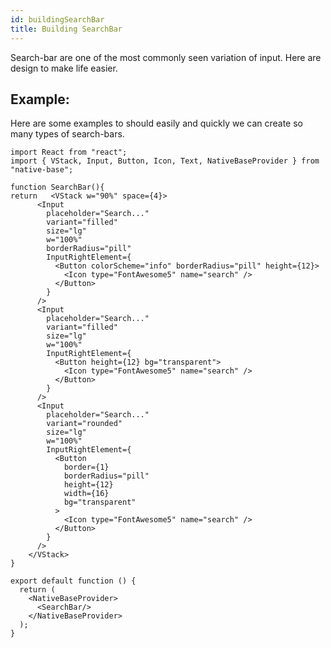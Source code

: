 ```yaml
---
id: buildingSearchBar
title: Building SearchBar
---
```


Search-bar are one of the most commonly seen variation of input. Here are design to make life easier.

## Example:

Here are some examples to should easily and quickly we can create so many types of search-bars.

<!--
![https://s3-us-west-2.amazonaws.com/secure.notion-static.com/b4c4662d-8a9c-48a2-817d-000ff8f5f6b6/Screenshot_2021-01-18_at_7.51.08_PM.png](https://s3-us-west-2.amazonaws.com/secure.notion-static.com/b4c4662d-8a9c-48a2-817d-000ff8f5f6b6/Screenshot_2021-01-18_at_7.51.08_PM.png) -->

```SnackPlayer name=Search%20Bar
import React from "react";
import { VStack, Input, Button, Icon, Text, NativeBaseProvider } from "native-base";

function SearchBar(){
return   <VStack w="90%" space={4}>
      <Input
        placeholder="Search..."
        variant="filled"
        size="lg"
        w="100%"
        borderRadius="pill"
        InputRightElement={
          <Button colorScheme="info" borderRadius="pill" height={12}>
            <Icon type="FontAwesome5" name="search" />
          </Button>
        }
      />
      <Input
        placeholder="Search..."
        variant="filled"
        size="lg"
        w="100%"
        InputRightElement={
          <Button height={12} bg="transparent">
            <Icon type="FontAwesome5" name="search" />
          </Button>
        }
      />
      <Input
        placeholder="Search..."
        variant="rounded"
        size="lg"
        w="100%"
        InputRightElement={
          <Button
            border={1}
            borderRadius="pill"
            height={12}
            width={16}
            bg="transparent"
          >
            <Icon type="FontAwesome5" name="search" />
          </Button>
        }
      />
    </VStack>
}

export default function () {
  return (
    <NativeBaseProvider>
      <SearchBar/>
    </NativeBaseProvider>
  );
}
```
